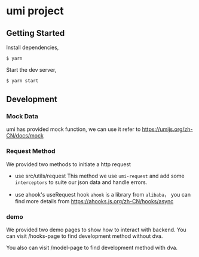 # umi project

## Getting Started

Install dependencies,

```bash
$ yarn
```

Start the dev server,

```bash
$ yarn start
```

## Development

### Mock Data

umi has provided mock function, we can use it refer to https://umijs.org/zh-CN/docs/mock

### Request Method

We provided two methods to initiate a http request

- use src/utils/request
This method we use `umi-request` and add some `interceptors` to suite our json data and handle errors.

- use ahook's useRequest hook
`ahook` is a library from `alibaba`， you can find more details from https://ahooks.js.org/zh-CN/hooks/async

### demo

We provided two demo pages to show how to interact with backend.
You can visit /hooks-page to find development method without dva.

You also can visit /model-page to find development method with dva.
